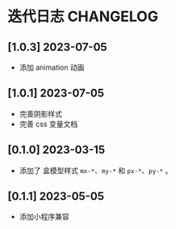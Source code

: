 # 迭代日志 CHANGELOG

## [1.0.3] 2023-07-05

- 添加 animation 动画

## [1.0.1] 2023-07-05

- 完善阴影样式
- 完善 css 变量文档

## [0.1.0] 2023-03-15

- 添加了 盒模型样式 `mx-*`、`my-*` 和 `px-*`、`py-*` 。

## [0.1.1] 2023-05-05

- 添加小程序兼容
